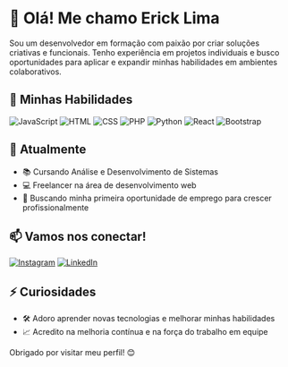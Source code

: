 # 👋 Olá! Me chamo Erick Lima

Sou um desenvolvedor em formação com paixão por criar soluções criativas e funcionais. Tenho experiência em projetos individuais e busco oportunidades para aplicar e expandir minhas habilidades em ambientes colaborativos.

## 🚀 Minhas Habilidades


![JavaScript](https://img.shields.io/badge/JavaScript-F7DF1E?style=for-the-badge&logo=javascript&logoColor=black)
![HTML](https://img.shields.io/badge/HTML5-E34F26?style=for-the-badge&logo=html5&logoColor=white)
![CSS](https://img.shields.io/badge/CSS3-1572B6?style=for-the-badge&logo=css3&logoColor=white)
![PHP](https://img.shields.io/badge/PHP-777BB4?style=for-the-badge&logo=php&logoColor=white)
![Python](https://img.shields.io/badge/Python-3776AB?style=for-the-badge&logo=python&logoColor=white)
![React](https://img.shields.io/badge/React-61DAFB?style=for-the-badge&logo=react&logoColor=black)
![Bootstrap](https://img.shields.io/badge/Bootstrap-7952B3?style=for-the-badge&logo=bootstrap&logoColor=white)

## 🌱 Atualmente

- 📚 Cursando Análise e Desenvolvimento de Sistemas
- 💻 Freelancer na área de desenvolvimento web
- 🎯 Buscando minha primeira oportunidade de emprego para crescer profissionalmente

## 📫 Vamos nos conectar!

[![Instagram](https://img.shields.io/badge/Instagram-E4405F?style=for-the-badge&logo=instagram&logoColor=white)](https://www.instagram.com/erick.devs?igsh=MXd2bmxweG53YzRsNg==)
[![LinkedIn](https://img.shields.io/badge/LinkedIn-0077B5?style=for-the-badge&logo=linkedin&logoColor=white)](https://www.linkedin.com/in/erick-borges-farias-lima-b354762ba?utm_source=share&utm_campaign=share_via&utm_content=profile&utm_medium=android_app)

## ⚡ Curiosidades

- 🛠️ Adoro aprender novas tecnologias e melhorar minhas habilidades
- 📈 Acredito na melhoria contínua e na força do trabalho em equipe

Obrigado por visitar meu perfil! 😊
